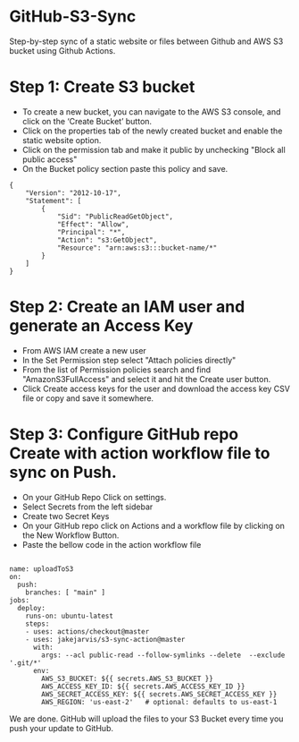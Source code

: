 # GitHub-S3-Sync
Step-by-step sync of a static website or files between Github and AWS S3 bucket using Github Actions.

# Step 1: Create S3 bucket

* To create a new bucket, you can navigate to the AWS S3 console, and click on the ‘Create Bucket’ button.
* Click on the properties tab of the newly created bucket and enable the static website option.
* Click on the permission tab and make it public by unchecking "Block all public access"
* On the Bucket policy section paste this policy and save.

```
{
    "Version": "2012-10-17",
    "Statement": [
        {
            "Sid": "PublicReadGetObject",
            "Effect": "Allow",
            "Principal": "*",
            "Action": "s3:GetObject",
            "Resource": "arn:aws:s3:::bucket-name/*"
        }
    ]
}

```


# Step 2: Create an IAM user and generate an Access Key

* From AWS IAM create a new user
* In the Set Permission step select "Attach policies directly"
* From the list of Permission policies search and find "AmazonS3FullAccess" and select it and hit the Create user button.
* Click Create access keys for the user and download the access key CSV file or copy and save it somewhere. 


# Step 3: Configure GitHub repo Create with action workflow file to sync on Push.
 * On your GitHub Repo Click on settings.
 * Select Secrets from the left sidebar
 * Create two Secret Keys 
 * On your GitHub repo click on Actions and a workflow file by clicking on the New Workflow Button.
 * Paste the bellow code in the action workflow file 

```

name: uploadToS3
on:
  push:
    branches: [ "main" ]
jobs:
  deploy:
    runs-on: ubuntu-latest
    steps:
    - uses: actions/checkout@master
    - uses: jakejarvis/s3-sync-action@master
      with:
        args: --acl public-read --follow-symlinks --delete  --exclude '.git/*'
      env:
        AWS_S3_BUCKET: ${{ secrets.AWS_S3_BUCKET }}
        AWS_ACCESS_KEY_ID: ${{ secrets.AWS_ACCESS_KEY_ID }}
        AWS_SECRET_ACCESS_KEY: ${{ secrets.AWS_SECRET_ACCESS_KEY }}
        AWS_REGION: 'us-east-2'   # optional: defaults to us-east-1

```

We are done. GitHub will upload the files to your S3 Bucket every time you push your update to GitHub.  

